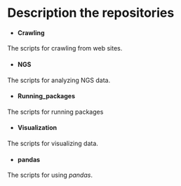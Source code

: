 # Description the repositories
* #### Crawling
The scripts for crawling from web sites.
* #### NGS
The scripts for analyzing NGS data.
* #### Running_packages
The scripts for running packages
* #### Visualization
The scripts for visualizing data.
* #### pandas
The scripts for using _pandas_.
